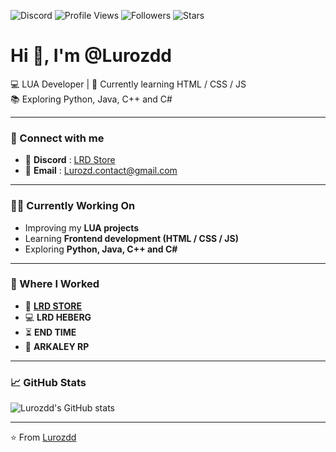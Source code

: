![Discord](https://img.shields.io/discord/1344025531569668138?label=Discord%20Online&logo=discord&logoColor=white&labelColor=2c2f33&color=43b581&style=flat-square) ![Profile Views](https://komarev.com/ghpvc/?username=Lurozdd&label=Profile%20views&color=0e75b6&style=flat) ![Followers](https://img.shields.io/github/followers/Lurozdd?label=Followers&style=flat-square) ![Stars](https://img.shields.io/github/stars/Lurozdd?label=Stars&style=flat-square)

# Hi 👋, I'm @Lurozdd  

💻 LUA Developer | 🚀 Currently learning HTML / CSS / JS  
📚 Exploring Python, Java, C++ and C#  

---

### 🔗 Connect with me
- 💬 **Discord** : [LRD Store](https://discord.gg/lrdstore)
- 📧 **Email** : Lurozd.contact@gmail.com

---

### 👨‍💻 Currently Working On
- Improving my **LUA projects**
- Learning **Frontend development (HTML / CSS / JS)**
- Exploring **Python, Java, C++ and C#**

---

### 🏢 Where I Worked
- 🛒 **[LRD STORE](https://lrd-store.com/)**
- 💻 **LRD HEBERG**
- ⏳ **END TIME**
- 🌆 **ARKALEY RP**

---

### 📈 GitHub Stats  
![Lurozdd's GitHub stats](https://github-readme-stats.vercel.app/api?username=Lurozdd&show_icons=true&theme=radical)  

---

⭐️ From [Lurozdd](https://github.com/Lurozdd)  
